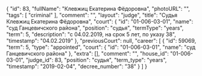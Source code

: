 {
    "id": 83,
    "fullName": "Клевжиц Екатерина Фёдоровна",
    "photoURL": "",
    "tags": [
        "criminal"
    ],
    "comment": "",
    "layout": "judge",
    "title": "Судья Клевжиц Екатерина Фёдоровна",
    "court": {
        "id": "01-006-03-01",
        "name": "суд Ганцевичского района",
        "position": "судья",
        "termType": "years",
        "term": 5,
        "description": "c 04.02.2019, на срок 5 лет, по указу 38",
        "timestamp": "04.02.2019"
    },
    "previousCourt": null,
    "career": [
        {
            "id": 59069,
            "term": 5,
            "type": "appointed",
            "court": {
                "id": "01-006-03-01",
                "name": "суд Ганцевичского района"
            },
            "extra": [],
            "comment": "",
            "house_id": "01-006-03-01",
            "judge_id": 83,
            "position": "судья",
            "term_type": "years",
            "timestamp": "2019-02-04",
            "decree_number": "38"
        }
    ]
}